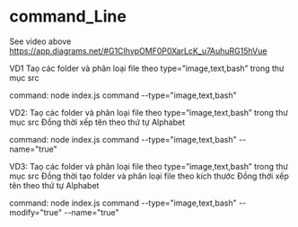 # command_Line

See video above
https://app.diagrams.net/#G1CIhvpOMF0P0XarLcK_u7AuhuRG15hVue

VD1
Taọ các folder và phân loại file theo type=”image,text,bash”
trong thư mục src

command: node index.js command --type="image,text,bash" 


 
VD2:
Taọ các folder và phân loại file theo type=”image,text,bash”
trong thư mục src
Đồng thời xếp tên theo thứ tự Alphabet

command: node index.js command --type="image,text,bash" --name="true"


VD3:
Taọ các folder và phân loại file theo type=”image,text,bash”
trong thư mục src
Đồng thời tạo folder và phân loại file theo kích thước
Đồng thời xếp tên theo thứ tự Alphabet


command: node index.js command --type="image,text,bash" --modify="true" --name="true"



